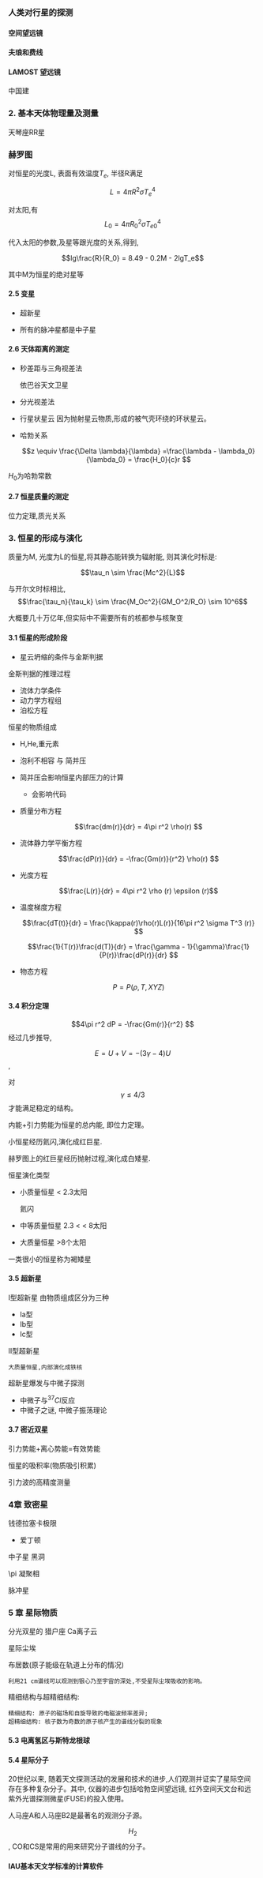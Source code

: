 ### 人类对行星的探测

#### 空间望远镜

#### 夫琅和费线

#### LAMOST 望远镜
中国建

### 2. 基本天体物理量及测量

天琴座RR星

### 赫罗图
对恒星的光度L, 表面有效温度$T_e$, 半径R满足

$$L = 4 \pi R^2 \sigma T_e^{4}$$

对太阳,有
$$L_0 = 4 \pi R_0^2 \sigma T_{e0}^{4}$$

代入太阳的参数,及星等跟光度的关系,得到,  

$$lg\frac{R}{R_0} = 8.49 - 0.2M - 2lgT_e$$

其中M为恒星的绝对星等

#### 2.5 变星

- 超新星

- 所有的脉冲星都是中子星


#### 2.6 天体距离的测定
- 秒差距与三角视差法

  依巴谷天文卫星

- 分光视差法

- 行星状星云
    因为抛射星云物质,形成的被气壳环绕的环状星云。

- 哈勃关系

    $$z \equiv \frac{\Delta \lambda}{\lambda}
    =\frac{\lambda - \lambda_0}{\lambda_0}
    = \frac{H_0}{c}r
    $$

$H_0$为哈勃常数

#### 2.7 恒星质量的测定

位力定理,质光关系

### 3. 恒星的形成与演化
质量为M, 光度为L的恒星,将其静态能转换为辐射能, 则其演化时标是:

$$\tau_n \sim \frac{Mc^2}{L}$$

与开尔文时标相比,
$$\frac{\tau_n}{\tau_k} \sim \frac{M_Oc^2}{GM_O^2/R_O} \sim 10^6$$

大概要几十万亿年,但实际中不需要所有的核都参与核聚变

#### 3.1 恒星的形成阶段
- 星云坍缩的条件与金斯判据

金斯判据的推理过程  
-    流体力学条件  
-    动力学方程组  
-    泊松方程

恒星的物质组成

- H,He,重元素
- 泡利不相容 与 简并压
- 简并压会影响恒星内部压力的计算
    - 会影响代码

- 质量分布方程

    $$\frac{dm(r)}{dr} = 4\pi r^2 \rho(r) $$

- 流体静力学平衡方程

    $$\frac{dP(r)}{dr} = -\frac{Gm(r)}{r^2} \rho(r) $$

- 光度方程

    $$\frac{L(r)}{dr} = 4\pi r^2 \rho (r) \epsilon (r)$$

- 温度梯度方程

    $$\frac{dT(t)}{dr} = \frac{\kappa(r)\rho(r)L(r)}{16\pi r^2 \sigma T^3 (r)} $$

    $$\frac{1}{T(r)}\frac{d(T)}{dr} = \frac{\gamma - 1}{\gamma}\frac{1}{P(r)}\frac{dP(r)}{dr} $$

- 物态方程

    $$P = P(\rho, T, XYZ) $$

#### 3.4 积分定理

$$4\pi r^2 dP = -\frac{Gm(r)}{r^2} $$
经过几步推导,

$$E = U + V = -(3\gamma - 4)U$$,

对 $$\gamma \leq 4/3$$ 才能满足稳定的结构。

内能+引力势能为恒星的总内能, 即位力定理。

小恒星经历氦闪,演化成红巨星.

赫罗图上的红巨星经历抛射过程,演化成白矮星.



恒星演化类型

- 小质量恒星 < 2.3太阳

    氦闪

- 中等质量恒星  2.3 < < 8太阳

- 大质量恒星 >8个太阳

一类很小的恒星称为褐矮星

#### 3.5 超新星

I型超新星 由物质组成区分为三种
  - Ia型
  - Ib型
  - Ic型

II型超新星

    大质量恒星,内部演化成铁核

超新星爆发与中微子探测

- 中微子与${^{37}}Cl$反应
- 中微子之谜, 中微子振荡理论

#### 3.7 密近双星

引力势能+离心势能=有效势能

恒星的吸积率(物质吸引积累)

引力波的高精度测量

### 4章 致密星

钱德拉塞卡极限
- 爱丁顿

中子星
    黑洞

\pi 凝聚相

脉冲星

### 5 章 星际物质

分光双星的 猎户座 Ca离子云

星际尘埃

布居数(原子能级在轨道上分布的情况)

    利用21 cm谱线可以观测到银心乃至宇宙的深处,不受星际尘埃吸收的影响。

精细结构与超精细结构:

    精细结构: 原子的磁场和自旋导致的电磁波频率差异;
    超精细结构: 核子数为奇数的原子核产生的谱线分裂的现象

#### 5.3 电离氢区与斯特龙根球

#### 5.4 星际分子

20世纪以来, 随着天文探测活动的发展和技术的进步,人们观测并证实了星际空间存在多种复杂分子。其中, 仪器的进步包括哈勃空间望远镜, 红外空间天文台和远紫外光谱探测微星(FUSE)的投入使用。

人马座A和人马座B2是最著名的观测分子源。

$$H_2$$, CO和CS是常用的用来研究分子谱线的分子。


#### IAU基本天文学标准的计算软件
